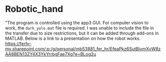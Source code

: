 # Robotic_hand


"The program is controlled using the app3 GUI. For computer vision to work, the `dark_yolo.mat` file is required. I was unable to include the file in the transfer due to size restrictions, but it can be added through add-ons in MATLAB. Below is a link to a presentation on how the robot works.
https://ferhr-my.sharepoint.com/:p:/g/personal/mb53881_fer_hr/EfeaPkz6SutBiymXvW8zAA8BEN13ZY4X3YkYrrbgFae7Xg?e=BLog2u

